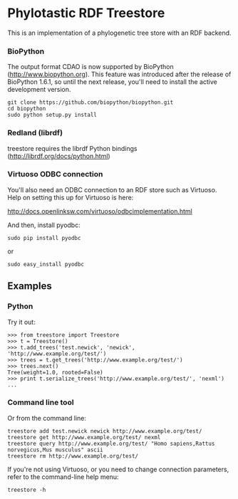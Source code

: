 Phylotastic RDF Treestore
=========================

This is an implementation of a phylogenetic tree store with an RDF backend.

### BioPython

The output format CDAO is now supported by BioPython (http://www.biopython.org).
This feature was introduced after the release of BioPython 1.6.1, so until the
next release, you'll need to install the active development version.

    git clone https://github.com/biopython/biopython.git
    cd biopython
    sudo python setup.py install


### Redland (librdf)

treestore requires the librdf Python bindings (http://librdf.org/docs/python.html)


### Virtuoso ODBC connection

You'll also need an ODBC connection to an RDF store such as Virtuoso. 
Help on setting this up for Virtuoso is here: 

http://docs.openlinksw.com/virtuoso/odbcimplementation.html

And then, install pyodbc:

    sudo pip install pyodbc

or

    sudo easy_install pyodbc

Examples
--------

### Python

Try it out:

    >>> from treestore import Treestore
    >>> t = Treestore()
    >>> t.add_trees('test.newick', 'newick', 'http://www.example.org/test/')
    >>> trees = t.get_trees('http://www.example.org/test/')
    >>> trees.next()
    Tree(weight=1.0, rooted=False)
    >>> print t.serialize_trees('http://www.example.org/test/', 'nexml')
    ...

### Command line tool
    
Or from the command line:

    treestore add test.newick newick http://www.example.org/test/
    treestore get http://www.example.org/test/ nexml
    treestore query http://www.example.org/test/ "Homo sapiens,Rattus norvegicus,Mus musculus" ascii
    treestore rm http://www.example.org/test/

If you're not using Virtuoso, or you need to change connection parameters,
refer to the command-line help menu:

    treestore -h
